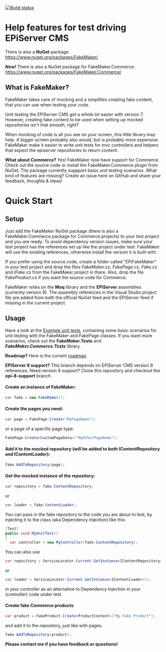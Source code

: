 [![Build status](https://ci.appveyor.com/api/projects/status/jk8x396fet3lxu84/branch/master?svg=true)](https://ci.appveyor.com/project/DavidVujic/episerver-fakemaker/branch/master)


﻿Help features for test driving EPiServer CMS
========

There is also a __NuGet__ package: https://www.nuget.org/packages/FakeMaker/

___New!___ There is also a NuGet package for FakeMaker.Commerce:
https://www.nuget.org/packages/FakeMaker.Commerce/

## What is FakeMaker?
FakeMaker takes care of mocking and a simplifies creating fake content, that you can use when testing your code.

Unit testing the EPiServer CMS got a whole lot easier with version 7. However, creating fake content to be used when setting up mocked repositories isn't that smooth, right?

When mocking of code is all you see on your screen, this little library may help. A bigger screen probably also would, but is probably more expensive. FakeMaker make it easier to write unit tests for mvc controllers and helpers that expect the episerver repositories to return content.

__What about Commerce?__
Yes! FakeMaker now have support for Commerce. Check out the source code or install the FakeMaker.Commerce plugin from NuGet. The package currently suppport basic unit testing scenarios. What kind of features are missing? Create an issue here on GitHub and share your feedback, thoughts & ideas!

# Quick Start

## Setup
Just add the FakeMaker NuGet package (there is also a FakeMaker.Commerce package for Commerce projects) to your test project and you are ready. To avoid dependency version issues, make sure your test project has the references set up like the project under test. FakeMaker will use the existing references, otherwise install the version it is built with.

If you prefer using the source code, create a folder called "EPiFakeMaker" in your test project and drop the files _FakeMaker.cs_, _FakePage.cs_, _Fake.cs_ and _IFake.cs_ from the FakeMaker project in there. Also, drop the file _FakeProduct.cs_ if you want the source code for Commerce.

FakeMaker relies on the __Moq__ library and the __EPiServer__ assemblies (currently version 9). The assembly references in the Visual Studio project file are added from both the official NuGet feed and the EPiServer feed if missing in the current project.

## Usage
Have a look at the [Example unit tests](FakeMaker.Examples/ExampleUnitTests.cs), containing some basic scenarios for unit testing with the FakeMaker and FakePage classes. If you want more scenarios, check out the __FakeMaker.Tests__ and ___FakeMaker.Commerce.Tests___ library.

__Roadmap?__
Here is the current [roadmap](ROADMAP.md).

__EPiServer 8 support?__
This branch depends on EPiServer CMS version 9 references. Need version 8 support? Clone this repository and checkout the __epi-8-support__ branch.

#### Create an instance of FakeMaker:

```cs
var fake = new FakeMaker();
```

#### Create the pages you need:

```cs
var page = FakePage.Create("MyPageName");
```

or a page of a specific page type:

```cs
FakePage.Create<CustomPageData>("MyOtherPageName");
```

#### Add it to the mocked repository (will be added to both IContentRepository and IContentLoader):

```cs
fake.AddToRepository(page);
```

#### Get the mocked instance of the repository:

```cs
var repository = fake.ContentRepository;
```
or

```cs
var loader = fake.ContentLoader;
```

You can pass in the fake repository to the code you are about to test, by injecting it to the class (aka Dependency Injection) like this:

```cs
[Test]
public void MyUnitTest()
{
  var controller = new MyController(fake.ContentRepository);
```

You can also use
```cs
var repository = ServiceLocator.Current.GetInstance<IContentRepository>();
```
or

```cs
var loader = ServiceLocator.Current.GetInstance<IContentLoader>();
```

in your controller as an alternative to Dependency Injection in your (controller) code under test.

#### Create fake Commerce products

```cs
var product = FakeProduct.Create<ProductContent>("My Fake Product");
```
and add it to the repository, just like with pages.

```cs
fake.AddToRepository(product);
```

__Please contact me if you have feedback or questions!__
